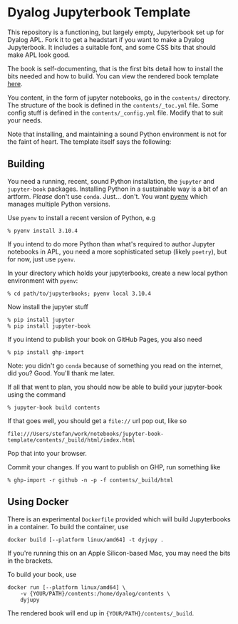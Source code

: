 # Dyalog Jupyterbook Template

This repository is a functioning, but largely empty, Jupyterbook set up for Dyalog APL. Fork it to get a headstart if you want to make a Dyalog Jupyterbook. It includes a suitable font, and some CSS bits that should make APL look good.

The book is self-documenting, that is the first bits detail how to install the bits needed and how to build. You can view the rendered book template [here](http://devtweb.dyalog.bramley/stefan/jupyterbook-template).

You content, in the form of jupyter notebooks, go in the `contents/` directory. The structure of the book is defined in the `contents/_toc.yml` file. Some config stuff is defined in the `contents/_config.yml` file. Modify that to suit your needs.

Note that installing, and maintaining a sound Python environment is not for the faint of heart. The template itself says the following:

## Building

You need a running, recent, sound Python installation, the `jupyter` and `jupyter-book` packages. Installing Python in a sustainable way is a bit of an artform. _Please_ don't use `conda`. Just... don't. You want [pyenv](https://github.com/pyenv/pyenv) which manages multiple Python versions.

Use `pyenv` to install a recent version of Python, e.g 

    % pyenv install 3.10.4
    
If you intend to do more Python than what's required to author Jupyter notebooks in APL, you need a more sophisticated setup (likely `poetry`), but for now, just use `pyenv`.

In your directory which holds your jupyterbooks, create a new local python environment with `pyenv`:

    % cd path/to/jupyterbooks; pyenv local 3.10.4
    
Now install the jupyter stuff

    % pip install jupyter
    % pip install jupyter-book
    
If you intend to publish your book on GitHub Pages, you also need

    % pip install ghp-import
    
Note: you didn't go `conda` because of something you read on the internet, did you? Good. You'll thank me later.

If all that went to plan, you should now be able to build your jupyter-book using the command 

    % jupyter-book build contents
    
If that goes well, you should get a `file://` url pop out, like so

    file:///Users/stefan/work/notebooks/jupyter-book-template/contents/_build/html/index.html
    
Pop that into your browser. 

Commit your changes. If you want to publish on GHP, run something like

    % ghp-import -r github -n -p -f contents/_build/html

## Using Docker

There is an experimental `Dockerfile` provided which will build Jupyterbooks in a container. To build the container, use

    docker build [--platform linux/amd64] -t dyjupy .

If you're running this on an Apple Silicon-based Mac, you may need the bits in the brackets.

To build your book, use

    docker run [--platform linux/amd64] \
        -v {YOUR/PATH}/contents:/home/dyalog/contents \
        dyjupy 

The rendered book will end up in `{YOUR/PATH}/contents/_build`. 